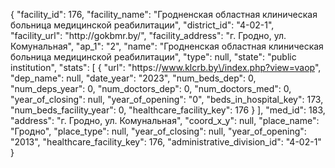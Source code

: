 {
    "facility_id": 176,
    "facility_name": "Гродненская областная клиническая больница медицинской реабилитации",
    "district_id": "4-02-1",
    "facility_url": "http:\/\/gokbmr.by\/",
    "facility_address": "г. Гродно, ул. Комунальная",
    "ap_1": "2",
    "name": "Гродненская областная клиническая больница медицинской реабилитации",
    "type": null,
    "state": "public institution",
    "stats": [
        {
            "url": "https:\/\/www.klcrb.by\/index.php?view=vaop",
            "dep_name": null,
            "date_year": "2023",
            "num_beds_dep": 0,
            "num_deps_year": 0,
            "num_doctors_dep": 0,
            "num_doctors_med": 0,
            "year_of_closing": null,
            "year_of_opening": "0",
            "beds_in_hospital_key": 173,
            "num_beds_facility_year": 0,
            "healthcare_facility_key": 176
        }
    ],
    "med_id": 183,
    "address": "г. Гродно, ул. Комунальная",
    "coord_x_y": null,
    "place_name": "Гродно",
    "place_type": null,
    "year_of_closing": null,
    "year_of_opening": "2013",
    "healthcare_facility_key": 176,
    "administrative_division_id": "4-02-1"
}